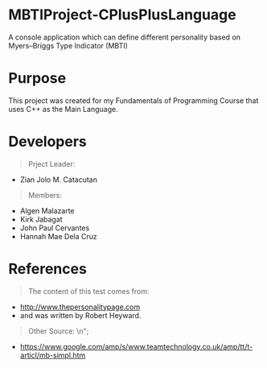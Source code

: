 # MBTIProject-CPlusPlusLanguage
A console application which can define different personality based on Myers–Briggs Type Indicator (MBTI)

# Purpose
This project was created for my Fundamentals of Programming Course that uses C++ as the Main Language.

# Developers
> Prject Leader: 
- Zian Jolo M. Catacutan
> Members:
- Algen Malazarte
- Kirk Jabagat
- John Paul Cervantes
- Hannah Mae Dela Cruz

# References
> The content of this test comes from:
- http://www.thepersonalitypage.com
- and was written by Robert Heyward.
> Other Source: \n";
- https://www.google.com/amp/s/www.teamtechnology.co.uk/amp/tt/t-articl/mb-simpl.htm
